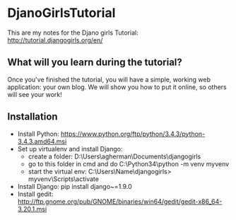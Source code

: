 # DjanoGirlsTutorial
This are my notes for the Djano girls Tutorial: http://tutorial.djangogirls.org/en/

## What will you learn during the tutorial?
Once you've finished the tutorial, you will have a simple, working web application: your own blog. We will show you how to put it online, so others will see your work!

## Installation
* Install Python: https://www.python.org/ftp/python/3.4.3/python-3.4.3.amd64.msi
* Set up virtualenv and install Django: 
    * create a folder: D:\Users\agherman\Documents\djangogirls
    * go to this folder in cmd and do C:\Python34\python -m venv myvenv
    * start the virtual env: C:\Users\Name\djangogirls> myvenv\Scripts\activate
* Install Django: pip install django~=1.9.0
* Install gedit: http://ftp.gnome.org/pub/GNOME/binaries/win64/gedit/gedit-x86_64-3.20.1.msi



